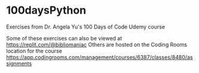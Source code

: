 # 100daysPython
Exercises from Dr. Angela Yu's 100 Days of Code Udemy course

Some of these exercises can also be viewed at https://replit.com/@bibliomaniac
Others are hosted on the Coding Rooms location for the course
https://app.codingrooms.com/management/courses/6387/classes/8480/assignments
